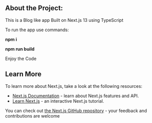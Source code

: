 ## About the Project: 

This is a Blog like app Built on Next.js 13 using TypeScript 

To run the app use commands: 

**npm i**

**npm run build**

Enjoy the Code

## Learn More

To learn more about Next.js, take a look at the following resources:

- [Next.js Documentation](https://nextjs.org/docs) - learn about Next.js features and API.
- [Learn Next.js](https://nextjs.org/learn) - an interactive Next.js tutorial.

You can check out [the Next.js GitHub repository](https://github.com/vercel/next.js/) - your feedback and contributions are welcome
